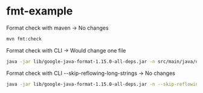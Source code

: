 # fmt-example

Format check with maven -> No changes

```bash
mvn fmt:check
```

Format check with CLI -> Would change one file

```bash
java -jar lib/google-java-format-1.15.0-all-deps.jar -n src/main/java/org/example/Test.java
```

Format check with CLI  --skip-reflowing-long-strings -> No changes

```bash
java -jar lib/google-java-format-1.15.0-all-deps.jar -n --skip-reflowing-long-strings src/main/java/org/example/Test.java
```
